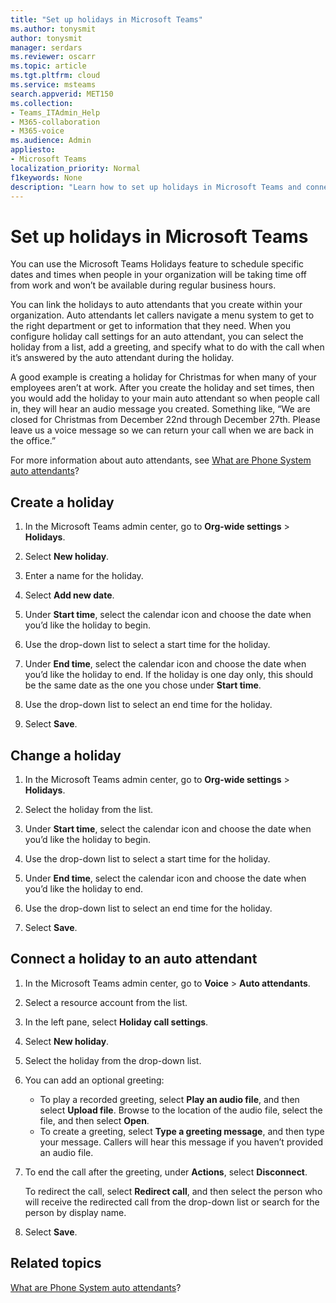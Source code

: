 ```yaml
---
title: "Set up holidays in Microsoft Teams"
ms.author: tonysmit
author: tonysmit
manager: serdars
ms.reviewer: oscarr
ms.topic: article
ms.tgt.pltfrm: cloud
ms.service: msteams
search.appverid: MET150
ms.collection:  
- Teams_ITAdmin_Help
- M365-collaboration
- M365-voice
ms.audience: Admin
appliesto:
- Microsoft Teams
localization_priority: Normal
f1keywords: None
description: "Learn how to set up holidays in Microsoft Teams and connect them to your auto attendant."
---
```


# Set up holidays in Microsoft Teams

You can use the Microsoft Teams Holidays feature to schedule specific dates and times when people in your organization will be taking time off from work and won’t be available during regular business hours. 

You can link the holidays to auto attendants that you create within your organization. Auto attendants let callers navigate a menu system to get to the right department or get to information that they need. When you configure holiday call settings for an auto attendant, you can select the holiday from a list, add a greeting, and specify what to do with the call when it’s answered by the auto attendant during the holiday.

A good example is creating a holiday for Christmas for when many of your employees aren’t at work. After you create the holiday and set times, then you would add the holiday to your main auto attendant so when people call in, they will hear an audio message you created. Something like, “We are closed for Christmas from December 22nd through December 27th. Please leave us a voice message so we can return your call when we are back in the office.”

For more information about auto attendants, see [What are Phone System auto attendants](what-are-phone-system-auto-attendants.md)?  

## Create a holiday

1. In the Microsoft Teams admin center, go to **Org-wide settings** > **Holidays**.

2. Select **New holiday**.

3. Enter a name for the holiday.

4. Select **Add new date**.

5. Under **Start time**, select the calendar icon and choose the date when you’d like the holiday to begin.

6. Use the drop-down list to select a start time for the holiday.

7. Under **End time**, select the calendar icon and choose the date when you’d like the holiday to end. If the holiday is one day only, this should be the same date as the one you chose under **Start time**.

8. Use the drop-down list to select an end time for the holiday.

9. Select **Save**.

## Change a holiday

1. In the Microsoft Teams admin center, go to **Org-wide settings** > **Holidays**.

2. Select the holiday from the list.

3. Under **Start time**, select the calendar icon and choose the date when you’d like the holiday to begin.

4. Use the drop-down list to select a start time for the holiday.

5. Under **End time**, select the calendar icon and choose the date when you’d like the holiday to end. 

6. Use the drop-down list to select an end time for the holiday.

7. Select **Save**.

## Connect a holiday to an auto attendant

1. In the Microsoft Teams admin center, go to **Voice** > **Auto attendants**.
2. Select a resource account from the list.
3. In the left pane, select **Holiday call settings**.
4. Select **New holiday**.
5. Select the holiday from the drop-down list.
6. You can add an optional greeting:
    - To play a recorded greeting, select **Play an audio file**, and then select **Upload file**. Browse to the location of the audio file, select the file, and then select **Open**.
    - To create a greeting, select **Type a greeting message**, and then type your message. Callers will hear this message if you haven’t provided an audio file.
7. To end the call after the greeting, under **Actions**, select **Disconnect**. 

    To redirect the call, select **Redirect call**, and then select the person who will receive the redirected call from the drop-down list or search for the person by display name.
8. Select **Save**.

## Related topics

[What are Phone System auto attendants](what-are-phone-system-auto-attendants.md)?